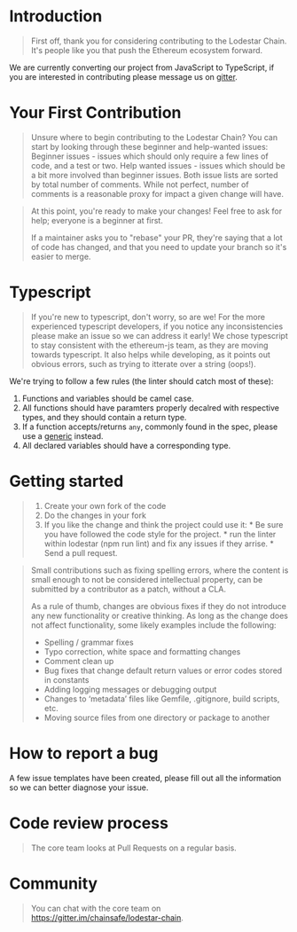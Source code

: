 # Introduction

>First off, thank you for considering contributing to the Lodestar Chain. It's people like you that push the Ethereum ecosystem forward.

We are currently converting our project from JavaScript to TypeScript, if you are interested in contributing please message us on [gitter](https://gitter.im/chainsafe/lodestar-chain).

# Your First Contribution
> Unsure where to begin contributing to the Lodestar Chain? You can start by looking through these beginner and help-wanted issues:
> Beginner issues - issues which should only require a few lines of code, and a test or two.
> Help wanted issues - issues which should be a bit more involved than beginner issues.
> Both issue lists are sorted by total number of comments. While not perfect, number of comments is a reasonable proxy for impact a given change will have.

> At this point, you're ready to make your changes! Feel free to ask for help; everyone is a beginner at first.
>
> If a maintainer asks you to "rebase" your PR, they're saying that a lot of code has changed, and that you need to update your branch so it's easier to merge.

# Typescript

> If you're new to typescript, don't worry, so are we! For the more experienced typescript developers, if you notice any inconsistencies please make an issue so we can address it early!
> We chose typescript to stay consistent with the ethereum-js team, as they are moving towards typescript. It also helps while developing, as it points out obvious errors, such as trying to itterate over a string (oops!).

We're trying to follow a few rules (the linter should catch most of these):
1. Functions and variables should be camel case.
2. All functions should have paramters properly decalred with respective types, and they should contain a return type.
3. If a function accepts/returns `any`, commonly found in the spec, please use a [generic](https://www.typescriptlang.org/docs/handbook/generics.html) instead.
4. All declared variables should have a corresponding type.

# Getting started
>1. Create your own fork of the code
>2. Do the changes in your fork
>3. If you like the change and think the project could use it:
    * Be sure you have followed the code style for the project.
    * run the linter within lodestar (npm run lint) and fix any issues if they arrise.
    * Send a pull request.

> Small contributions such as fixing spelling errors, where the content is small enough to not be considered intellectual property, can be submitted by a contributor as a patch, without a CLA.
>
>As a rule of thumb, changes are obvious fixes if they do not introduce any new functionality or creative thinking. As long as the change does not affect functionality, some likely examples include the following:
>* Spelling / grammar fixes
>* Typo correction, white space and formatting changes
>* Comment clean up
>* Bug fixes that change default return values or error codes stored in constants
>* Adding logging messages or debugging output
>* Changes to ‘metadata’ files like Gemfile, .gitignore, build scripts, etc.
>* Moving source files from one directory or package to another

# How to report a bug
A few issue templates have been created, please fill out all the information so we can better diagnose your issue.

# Code review process
> The core team looks at Pull Requests on a regular basis. 

# Community
> You can chat with the core team on https://gitter.im/chainsafe/lodestar-chain. 
